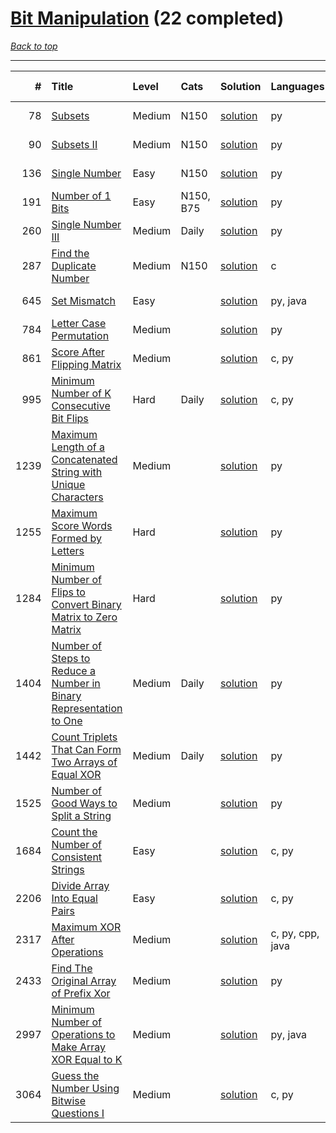 # [Bit Manipulation](<https://leetcode.com/tag/Bit-Manipulation/>) (22 completed)

*[Back to top](<../../README.md>)*

------

|    # | Title                                                                                                                                                                    | Level   | Cats      | Solution                                                                                      | Languages        | Date Complete   |
|-----:|:-------------------------------------------------------------------------------------------------------------------------------------------------------------------------|:--------|:----------|:----------------------------------------------------------------------------------------------|:-----------------|:----------------|
|   78 | [Subsets](<https://leetcode.com/problems/subsets>)                                                                                                                       | Medium  | N150      | [solution](<../_78. Subsets.md>)                                                              | py               | Jun 02, 2024    |
|   90 | [Subsets II](<https://leetcode.com/problems/subsets-ii>)                                                                                                                 | Medium  | N150      | [solution](<../_90. Subsets II.md>)                                                           | py               | Jul 03, 2024    |
|  136 | [Single Number](<https://leetcode.com/problems/single-number>)                                                                                                           | Easy    | N150      | [solution](<../_136. Single Number.md>)                                                       | py               | Jul 03, 2024    |
|  191 | [Number of 1 Bits](<https://leetcode.com/problems/number-of-1-bits>)                                                                                                     | Easy    | N150, B75 | [solution](<../_191. Number of 1 Bits.md>)                                                    | py               | Jul 03, 2024    |
|  260 | [Single Number III](<https://leetcode.com/problems/single-number-iii>)                                                                                                   | Medium  | Daily     | [solution](<../_260. Single Number III.md>)                                                   | py               | May 30, 2024    |
|  287 | [Find the Duplicate Number](<https://leetcode.com/problems/find-the-duplicate-number>)                                                                                   | Medium  | N150      | [solution](<../_287. Find the Duplicate Number.md>)                                           | c                | Jun 25, 2024    |
|  645 | [Set Mismatch](<https://leetcode.com/problems/set-mismatch>)                                                                                                             | Easy    |           | [solution](<../_645. Set Mismatch.md>)                                                        | py, java         | Jun 01, 2024    |
|  784 | [Letter Case Permutation](<https://leetcode.com/problems/letter-case-permutation>)                                                                                       | Medium  |           | [solution](<../_784. Letter Case Permutation.md>)                                             | py               | Jun 14, 2024    |
|  861 | [Score After Flipping Matrix](<https://leetcode.com/problems/score-after-flipping-matrix>)                                                                               | Medium  |           | [solution](<../_861. Score After Flipping Matrix.md>)                                         | c, py            | Jun 09, 2024    |
|  995 | [Minimum Number of K Consecutive Bit Flips](<https://leetcode.com/problems/minimum-number-of-k-consecutive-bit-flips>)                                                   | Hard    | Daily     | [solution](<../_995. Minimum Number of K Consecutive Bit Flips.md>)                           | c, py            | Jun 23, 2024    |
| 1239 | [Maximum Length of a Concatenated String with Unique Characters](<https://leetcode.com/problems/maximum-length-of-a-concatenated-string-with-unique-characters>)         | Medium  |           | [solution](<../_1239. Maximum Length of a Concatenated String with Unique Characters.md>)     | py               | Jun 29, 2024    |
| 1255 | [Maximum Score Words Formed by Letters](<https://leetcode.com/problems/maximum-score-words-formed-by-letters>)                                                           | Hard    |           | [solution](<../_1255. Maximum Score Words Formed by Letters.md>)                              | py               | Jun 15, 2024    |
| 1284 | [Minimum Number of Flips to Convert Binary Matrix to Zero Matrix](<https://leetcode.com/problems/minimum-number-of-flips-to-convert-binary-matrix-to-zero-matrix>)       | Hard    |           | [solution](<../_1284. Minimum Number of Flips to Convert Binary Matrix to Zero Matrix.md>)    | py               | Jun 08, 2024    |
| 1404 | [Number of Steps to Reduce a Number in Binary Representation to One](<https://leetcode.com/problems/number-of-steps-to-reduce-a-number-in-binary-representation-to-one>) | Medium  | Daily     | [solution](<../_1404. Number of Steps to Reduce a Number in Binary Representation to One.md>) | py               | May 29, 2024    |
| 1442 | [Count Triplets That Can Form Two Arrays of Equal XOR](<https://leetcode.com/problems/count-triplets-that-can-form-two-arrays-of-equal-xor>)                             | Medium  | Daily     | [solution](<../_1442. Count Triplets That Can Form Two Arrays of Equal XOR.md>)               | py               | May 29, 2024    |
| 1525 | [Number of Good Ways to Split a String](<https://leetcode.com/problems/number-of-good-ways-to-split-a-string>)                                                           | Medium  |           | [solution](<../_1525. Number of Good Ways to Split a String.md>)                              | py               | Jun 01, 2024    |
| 1684 | [Count the Number of Consistent Strings](<https://leetcode.com/problems/count-the-number-of-consistent-strings>)                                                         | Easy    |           | [solution](<../_1684. Count the Number of Consistent Strings.md>)                             | c, py            | Jun 06, 2024    |
| 2206 | [Divide Array Into Equal Pairs](<https://leetcode.com/problems/divide-array-into-equal-pairs>)                                                                           | Easy    |           | [solution](<../_2206. Divide Array Into Equal Pairs.md>)                                      | c, py            | Jun 08, 2024    |
| 2317 | [Maximum XOR After Operations ](<https://leetcode.com/problems/maximum-xor-after-operations>)                                                                            | Medium  |           | [solution](<../_2317. Maximum XOR After Operations .md>)                                      | c, py, cpp, java | Jun 24, 2024    |
| 2433 | [Find The Original Array of Prefix Xor](<https://leetcode.com/problems/find-the-original-array-of-prefix-xor>)                                                           | Medium  |           | [solution](<../_2433. Find The Original Array of Prefix Xor.md>)                              | py               | May 30, 2024    |
| 2997 | [Minimum Number of Operations to Make Array XOR Equal to K](<https://leetcode.com/problems/minimum-number-of-operations-to-make-array-xor-equal-to-k>)                   | Medium  |           | [solution](<../_2997. Minimum Number of Operations to Make Array XOR Equal to K.md>)          | py, java         | Jun 11, 2024    |
| 3064 | [Guess the Number Using Bitwise Questions I](<https://leetcode.com/problems/guess-the-number-using-bitwise-questions-i>)                                                 | Medium  |           | [solution](<../_3064. Guess the Number Using Bitwise Questions I.md>)                         | c, py            | Jun 06, 2024    |